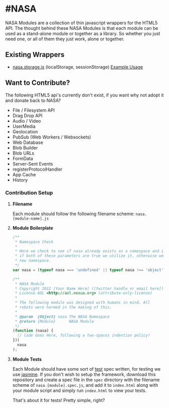 #NASA
=====

NASA Modules are a collection of thin javascript wrappers for the HTML5 API. The thought behind these NASA Modules is that each module can be used as a stand-alone module or together as a library. So whether you just need one, or all of them they just work, alone or together.

## Existing Wrappers

* [nasa.storage.js](https://github.com/Nijikokun/NASA/blob/master/nasa.storage.js) (localStorage, sessionStorage) [Example Usage](http://jsfiddle.net/hRzyj/)

## Want to Contribute?

The following HTML5 api's currently don't exist, if you want why not adopt it and donate back to NASA?

* File / Filesystem API
* Drag Drop API
* Audio / Video
* UserMedia
* Geolocation
* PubSub (Web Workers / Websockets)
* Web Database
* Blob Builder
* Blob URLs
* FormData
* Server-Sent Events
* registerProtocolHandler
* App Cache
* History

### Contribution Setup

1. **Filename**
   
   Each module should follow the following filename scheme: `nasa.[module-name].js`
   
2. **Module Boilerplate**

    ``` javascript
    /**
     * Namespace Check
     * 
     * Here we check to see if nasa already exists as a namespace and is an object,
     * if both of these parameters are true we utilize it, otherwise we create a 
     * new namespace.
     */
    var nasa = (typeof nasa === 'undefined' || typeof nasa !== 'object') ? {} : nasa;

    /**
     * NASA Module
     * Copyright 2012 [Your Name Here] ([twitter handle or email here]) 
     * License AOL <http://aol.nexua.org> (attribute-only-license)
     *
     * The following module was designed with humans in mind. All 
     * robots were harmed in the making of this.
     * 
     * @param  {Object} nasa The NASA Namespace
     * @return {Module}      NASA Module
     */
    (function (nasa) {
      // Code Goes Here, following a two-spaces indention policy!
    })(
      nasa
    );
    ```

3. **Module Tests**

    Each Module should have some sort of [test](https://github.com/Nijikokun/NASA/tree/master/tests/spec) spec written, for testing we use [jasmine](https://github.com/pivotal/jasmine/).
    If you don't wish to setup the framework, download this repository and create a spec file in the `spec` directory with the filename scheme of `nasa.[module].spec.js`, and add it to `index.html` along with your module script and simply run `index.html` to view your tests.

    That's about it for tests! Pretty simple, right?